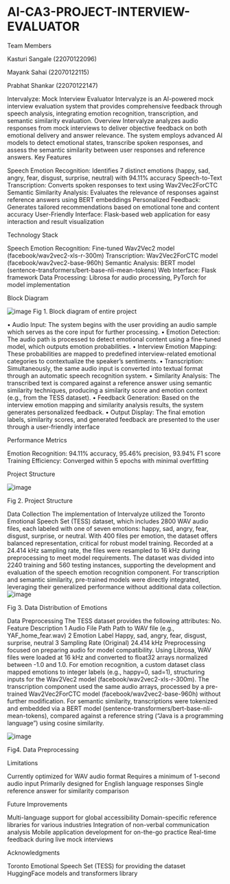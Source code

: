 # AI-CA3-PROJECT-INTERVIEW-EVALUATOR
Team Members

Kasturi Sangale (22070122096)

Mayank Sahai (22070122115)

Prabhat Shankar (22070122147)


Intervalyze: Mock Interview Evaluator
Intervalyze is an AI-powered mock interview evaluation system that provides comprehensive feedback through speech analysis, integrating emotion recognition, transcription, and semantic similarity evaluation.
Overview
Intervalyze analyzes audio responses from mock interviews to deliver objective feedback on both emotional delivery and answer relevance. The system employs advanced AI models to detect emotional states, transcribe spoken responses, and assess the semantic similarity between user responses and reference answers.
Key Features

Speech Emotion Recognition: Identifies 7 distinct emotions (happy, sad, angry, fear, disgust, surprise, neutral) with 94.11% accuracy
Speech-to-Text Transcription: Converts spoken responses to text using Wav2Vec2ForCTC
Semantic Similarity Analysis: Evaluates the relevance of responses against reference answers using BERT embeddings
Personalized Feedback: Generates tailored recommendations based on emotional tone and content accuracy
User-Friendly Interface: Flask-based web application for easy interaction and result visualization

Technology Stack

Speech Emotion Recognition: Fine-tuned Wav2Vec2 model (facebook/wav2vec2-xls-r-300m)
Transcription: Wav2Vec2ForCTC model (facebook/wav2vec2-base-960h)
Semantic Analysis: BERT model (sentence-transformers/bert-base-nli-mean-tokens)
Web Interface: Flask framework
Data Processing: Librosa for audio processing, PyTorch for model implementation

Block Diagram

![image](https://github.com/user-attachments/assets/8846c550-95ea-46bb-a7bb-5d07b6e7e483)
Fig 1. Block diagram of entire project 

•  Audio Input: The system begins with the user providing an audio sample which serves as the core input for further processing.
•  Emotion Detection: The audio path is processed to detect emotional content using a fine-tuned model, which outputs emotion probabilities.
•  Interview Emotion Mapping: These probabilities are mapped to predefined interview-related emotional categories to contextualize the speaker’s sentiments.
•  Transcription: Simultaneously, the same audio input is converted into textual format through an automatic speech recognition system.
•  Similarity Analysis: The transcribed text is compared against a reference answer using semantic similarity techniques, producing a similarity score and emotion context (e.g., from the TESS dataset).
•  Feedback Generation: Based on the interview emotion mapping and similarity analysis results, the system generates personalized feedback.
•  Output Display: The final emotion labels, similarity scores, and generated feedback are presented to the user through a user-friendly interface


Performance Metrics

Emotion Recognition: 94.11% accuracy, 95.46% precision, 93.94% F1 score
Training Efficiency: Converged within 5 epochs with minimal overfitting

Project Structure




![image](https://github.com/user-attachments/assets/1feeed61-51ac-4554-acd4-4dbd490aac5a)

Fig 2. Project Structure  






Data Collection
The implementation of Intervalyze utilized the Toronto Emotional Speech Set (TESS) dataset, which includes 2800 WAV audio files, each labeled with one of seven emotions: happy, sad, angry, fear, disgust, surprise, or neutral. With 400 files per emotion, the dataset offers balanced representation, critical for robust model training. Recorded at a 24.414 kHz sampling rate, the files were resampled to 16 kHz during preprocessing to meet model requirements. The dataset was divided into 2240 training and 560 testing instances, supporting the development and evaluation of the speech emotion recognition component. For transcription and semantic similarity, pre-trained models were directly integrated, leveraging their generalized performance without additional data collection.
![image](https://github.com/user-attachments/assets/0a20d368-aaaa-4209-9a5e-af0dd74bcd3d)

Fig 3. Data Distribution of Emotions


Data Preprocessing 
The TESS dataset provides the following attributes:
No.	Feature	Description
1	Audio File Path	Path to WAV file (e.g., YAF_home_fear.wav)
2	Emotion Label	Happy, sad, angry, fear, disgust, surprise, neutral
3	Sampling Rate (Original)	24.414 kHz
Preprocessing focused on preparing audio for model compatibility. Using Librosa, WAV files were loaded at 16 kHz and converted to float32 arrays normalized between -1.0 and 1.0. For emotion recognition, a custom dataset class mapped emotions to integer labels (e.g., happy=0, sad=1), structuring inputs for the Wav2Vec2 model (facebook/wav2vec2-xls-r-300m). The transcription component used the same audio arrays, processed by a pre-trained Wav2Vec2ForCTC model (facebook/wav2vec2-base-960h) without further modification. For semantic similarity, transcriptions were tokenized and embedded via a BERT model (sentence-transformers/bert-base-nli-mean-tokens), compared against a reference string (“Java is a programming language”) using cosine similarity.


![image](https://github.com/user-attachments/assets/316c8bbe-6111-4845-892b-11d9ccf6e793)

Fig4. Data Preprocessing

Limitations

Currently optimized for WAV audio format
Requires a minimum of 1-second audio input
Primarily designed for English language responses
Single reference answer for similarity comparison

Future Improvements

Multi-language support for global accessibility
Domain-specific reference libraries for various industries
Integration of non-verbal communication analysis
Mobile application development for on-the-go practice
Real-time feedback during live mock interviews

Acknowledgments

Toronto Emotional Speech Set (TESS) for providing the dataset
HuggingFace models and transformers library
